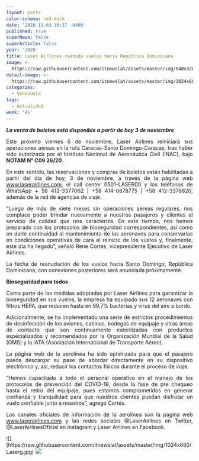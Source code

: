 ```yaml
---
layout: posts
color-schema: red-dark
date: '2020-11-03 10:37 -0400'
published: true
superNews: false
superArticle: false
year: '2020'
title: Laser Airlines reanuda vuelos hacia República Dominicana
image: >-
  https://raw.githubusercontent.com/itnewslat/assets/master/img/540x320/Laserp.jpg
detail-image: >-
  https://raw.githubusercontent.com/itnewslat/assets/master/img/1024x680/Laserg.jpg
categories:
  - Venezuela
tags:
  - Actualidad
week: '45'
---
```

<p style="text-align: justify;"><strong><em>La venta de boletos está disponible a partir de hoy 3 de noviembre</em></strong></p>
<p style="text-align: justify;">Este próximo viernes 6 de noviembre, Laser Airlines reiniciará sus operaciones aéreas en la ruta Caracas-Santo Domingo-Caracas, tras haber sido autorizada por el Instituto Nacional de Aeronáutica Civil (INAC), bajo <strong>NOTAM N° C09 26/20</strong>.</p>
<p style="text-align: justify;">En este sentido, las reservaciones y compras de boletos están habilitadas a partir del día de hoy, 3 de noviembre, a través de la página web <a href="http://www.laserairlines.com">www.laserairlines.com</a>, el call center 0501-LASER00 y los teléfonos de WhatsApp + 58 412-3377062 | +58 414-0878775 | +58 412-3376820, además de la red de agencias de viaje.</p>
<p style="text-align: justify;">“Luego de más de siete meses sin operaciones aéreas regulares, nos complace poder brindar nuevamente a nuestros pasajeros y clientes el servicio de calidad que nos caracteriza. En este tiempo, nos hemos preparado con los protocolos de bioseguridad correspondientes, así como en darle continuidad al mantenimiento de las aeronaves para conservarlas en condiciones operativas de cara al reinicio de los vuelos y, finalmente, este día ha llegado”, señaló René Cortés, vicepresidente Ejecutivo de Laser Airlines.</p>
<p style="text-align: justify;">La fecha de reanudación de los vuelos hacia Santo Domingo, República Dominicana, con conexiones posteriores será anunciada próximamente.</p>
<p style="text-align: justify;"><strong>Bioseguridad para todos</strong></p>
<p style="text-align: justify;">Como parte de las medidas adoptadas por Laser Airlines para garantizar la bioseguridad en sus vuelos, la empresa ha equipado sus 12 aeronaves con filtros HEPA, que reducen hasta en 99,7% bacterias y virus del aire a bordo.</p>
<p style="text-align: justify;">Adicionalmente, se ha implementado una serie de estrictos procedimientos de desinfección de los aviones, cabinas, bodegas de equipaje y otras áreas de contacto que son continuamente esterilizadas con productos especializados y recomendados por la Organización Mundial de la Salud (OMS) y la IATA (Asociación Internacional de Transporte Aéreo).</p>
<p style="text-align: justify;">La página web de la aerolínea ha sido optimizada para que el pasajero pueda descargar su pase de abordar directamente en su dispositivo electrónico y, así, reducir los contactos físicos durante el proceso de viaje.</p>
<p style="text-align: justify;"> “Hemos capacitado a todo el personal operativo en el manejo de los protocolos de prevención del COVID-19, desde la fase de pre chequeo hasta el retiro del equipaje, pues estamos comprometidos en generar confianza y tranquilidad para que nuestros clientes puedan disfrutar un vuelo confiable junto a nosotros”, agregó Cortés.</p>
<p style="text-align: justify;">Los canales oficiales de información de la aerolínea son la página web <a href="http://www.laserairlines.com">www.laserairlines.com</a> y las redes sociales @LaserAirlines en Twitter, @LaserAirlinesOficial en Instagram y Laser Airlines en Facebook.</p>
![](https://raw.githubusercontent.com/itnewslat/assets/master/img/1024x680/Laserg.jpg)

<img src="https://tracker.metricool.com/c3po.jpg?hash=56f88a41e39ab42c063cc51676587a04"/>